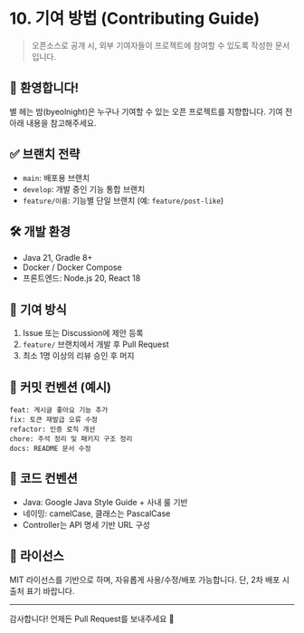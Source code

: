 # 10. 기여 방법 (Contributing Guide)

> 오픈소스로 공개 시, 외부 기여자들이 프로젝트에 참여할 수 있도록 작성한 문서입니다.

## 👋 환영합니다!

별 헤는 밤(byeolnight)은 누구나 기여할 수 있는 오픈 프로젝트를 지향합니다.
기여 전 아래 내용을 참고해주세요.

## ✅ 브랜치 전략

* `main`: 배포용 브랜치
* `develop`: 개발 중인 기능 통합 브랜치
* `feature/이름`: 기능별 단일 브랜치 (예: `feature/post-like`)

## 🛠️ 개발 환경

* Java 21, Gradle 8+
* Docker / Docker Compose
* 프론트엔드: Node.js 20, React 18

## 💬 기여 방식

1. Issue 또는 Discussion에 제안 등록
2. `feature/` 브랜치에서 개발 후 Pull Request
3. 최소 1명 이상의 리뷰 승인 후 머지

## 📑 커밋 컨벤션 (예시)

```
feat: 게시글 좋아요 기능 추가
fix: 토큰 재발급 오류 수정
refactor: 인증 로직 개선
chore: 주석 정리 및 패키지 구조 정리
docs: README 문서 수정
```

## 🔎 코드 컨벤션

* Java: Google Java Style Guide + 사내 룰 기반
* 네이밍: camelCase, 클래스는 PascalCase
* Controller는 API 명세 기반 URL 구성

## 📄 라이선스

MIT 라이선스를 기반으로 하며, 자유롭게 사용/수정/배포 가능합니다.
단, 2차 배포 시 출처 표기 바랍니다.

---

감사합니다! 언제든 Pull Request를 보내주세요 🚀
